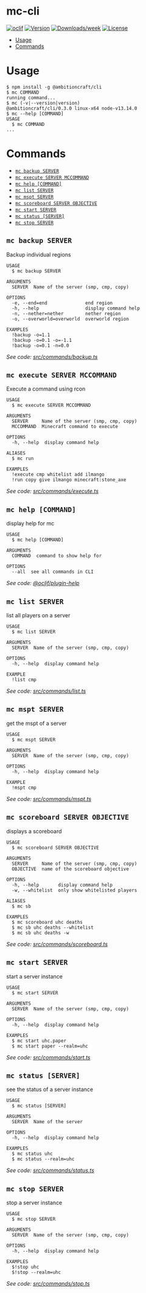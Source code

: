 mc-cli
======



[![oclif](https://img.shields.io/badge/cli-oclif-brightgreen.svg)](https://oclif.io)
[![Version](https://img.shields.io/npm/v/mc-cli.svg)](https://npmjs.org/package/mc-cli)
[![Downloads/week](https://img.shields.io/npm/dw/mc-cli.svg)](https://npmjs.org/package/mc-cli)
[![License](https://img.shields.io/npm/l/mc-cli.svg)](https://github.com/MatthewOverall/mc-cli/blob/master/package.json)

<!-- toc -->
* [Usage](#usage)
* [Commands](#commands)
<!-- tocstop -->
# Usage
<!-- usage -->
```sh-session
$ npm install -g @ambitioncraft/cli
$ mc COMMAND
running command...
$ mc (-v|--version|version)
@ambitioncraft/cli/0.3.0 linux-x64 node-v13.14.0
$ mc --help [COMMAND]
USAGE
  $ mc COMMAND
...
```
<!-- usagestop -->
# Commands
<!-- commands -->
* [`mc backup SERVER`](#mc-backup-server)
* [`mc execute SERVER MCCOMMAND`](#mc-execute-server-mccommand)
* [`mc help [COMMAND]`](#mc-help-command)
* [`mc list SERVER`](#mc-list-server)
* [`mc mspt SERVER`](#mc-mspt-server)
* [`mc scoreboard SERVER OBJECTIVE`](#mc-scoreboard-server-objective)
* [`mc start SERVER`](#mc-start-server)
* [`mc status [SERVER]`](#mc-status-server)
* [`mc stop SERVER`](#mc-stop-server)

## `mc backup SERVER`

Backup individual regions

```
USAGE
  $ mc backup SERVER

ARGUMENTS
  SERVER  Name of the server (smp, cmp, copy)

OPTIONS
  -e, --end=end              end region
  -h, --help                 display command help
  -n, --nether=nether        nether region
  -o, --overworld=overworld  overworld region

EXAMPLES
  !backup -o=1.1
  !backup -o=0.1 -o=-1.1
  !backup -o=0.1 -n=0.0
```

_See code: [src/commands/backup.ts](https://github.com/ambitioncraft/ambitioncraft-cli/blob/v0.3.0/src/commands/backup.ts)_

## `mc execute SERVER MCCOMMAND`

Execute a command using rcon

```
USAGE
  $ mc execute SERVER MCCOMMAND

ARGUMENTS
  SERVER     Name of the server (smp, cmp, copy)
  MCCOMMAND  Minecraft command to execute

OPTIONS
  -h, --help  display command help

ALIASES
  $ mc run

EXAMPLES
  !execute cmp whitelist add ilmango
  !run copy give ilmango minecraft:stone_axe
```

_See code: [src/commands/execute.ts](https://github.com/ambitioncraft/ambitioncraft-cli/blob/v0.3.0/src/commands/execute.ts)_

## `mc help [COMMAND]`

display help for mc

```
USAGE
  $ mc help [COMMAND]

ARGUMENTS
  COMMAND  command to show help for

OPTIONS
  --all  see all commands in CLI
```

_See code: [@oclif/plugin-help](https://github.com/oclif/plugin-help/blob/v3.2.0/src/commands/help.ts)_

## `mc list SERVER`

list all players on a server

```
USAGE
  $ mc list SERVER

ARGUMENTS
  SERVER  Name of the server (smp, cmp, copy)

OPTIONS
  -h, --help  display command help

EXAMPLE
  !list cmp
```

_See code: [src/commands/list.ts](https://github.com/ambitioncraft/ambitioncraft-cli/blob/v0.3.0/src/commands/list.ts)_

## `mc mspt SERVER`

get the mspt of a server

```
USAGE
  $ mc mspt SERVER

ARGUMENTS
  SERVER  Name of the server (smp, cmp, copy)

OPTIONS
  -h, --help  display command help

EXAMPLE
  !mspt cmp
```

_See code: [src/commands/mspt.ts](https://github.com/ambitioncraft/ambitioncraft-cli/blob/v0.3.0/src/commands/mspt.ts)_

## `mc scoreboard SERVER OBJECTIVE`

displays a scoreboard

```
USAGE
  $ mc scoreboard SERVER OBJECTIVE

ARGUMENTS
  SERVER     Name of the server (smp, cmp, copy)
  OBJECTIVE  name of the scoreboard objective

OPTIONS
  -h, --help       display command help
  -w, --whitelist  only show whitelisted players

ALIASES
  $ mc sb

EXAMPLES
  $ mc scoreboard uhc deaths
  $ mc sb uhc deaths --whitelist
  $ mc sb uhc deaths -w
```

_See code: [src/commands/scoreboard.ts](https://github.com/ambitioncraft/ambitioncraft-cli/blob/v0.3.0/src/commands/scoreboard.ts)_

## `mc start SERVER`

start a server instance

```
USAGE
  $ mc start SERVER

ARGUMENTS
  SERVER  Name of the server (smp, cmp, copy)

OPTIONS
  -h, --help  display command help

EXAMPLES
  $ mc start uhc.paper
  $ mc start paper --realm=uhc
```

_See code: [src/commands/start.ts](https://github.com/ambitioncraft/ambitioncraft-cli/blob/v0.3.0/src/commands/start.ts)_

## `mc status [SERVER]`

see the status of a server instance

```
USAGE
  $ mc status [SERVER]

ARGUMENTS
  SERVER  Name of the server

OPTIONS
  -h, --help  display command help

EXAMPLES
  $ mc status uhc
  $ mc status --realm=uhc
```

_See code: [src/commands/status.ts](https://github.com/ambitioncraft/ambitioncraft-cli/blob/v0.3.0/src/commands/status.ts)_

## `mc stop SERVER`

stop a server instance

```
USAGE
  $ mc stop SERVER

ARGUMENTS
  SERVER  Name of the server (smp, cmp, copy)

OPTIONS
  -h, --help  display command help

EXAMPLES
  $!stop uhc
  $!stop --realm=uhc
```

_See code: [src/commands/stop.ts](https://github.com/ambitioncraft/ambitioncraft-cli/blob/v0.3.0/src/commands/stop.ts)_
<!-- commandsstop -->
